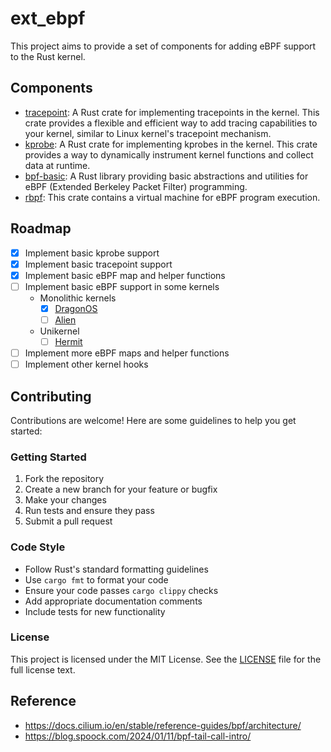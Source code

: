 # ext_ebpf

This project aims to provide a set of components for adding eBPF support to the Rust kernel.


## Components

- [tracepoint](tracepoint/): A Rust crate for implementing tracepoints in the kernel. This crate provides a flexible and efficient way to add tracing capabilities to your kernel, similar to Linux kernel's tracepoint mechanism.
- [kprobe](kprobe/): A Rust crate for implementing kprobes in the kernel. This crate provides a way to dynamically instrument kernel functions and collect data at runtime.
- [bpf-basic](bpf-basic/): A Rust library providing basic abstractions and utilities for eBPF (Extended Berkeley Packet Filter) programming.
- [rbpf](rbpf/): This crate contains a virtual machine for eBPF program execution.


## Roadmap
- [x] Implement basic kprobe support
- [x] Implement basic tracepoint support
- [x] Implement basic eBPF map and helper functions
- [ ] Implement basic eBPF support in some kernels 
    - Monolithic kernels
        - [x] [DragonOS](https://github.com/DragonOS-Community/DragonOS)
        - [ ] [Alien](https://github.com/Godones/Alien)
    - Unikernel
        - [ ] [Hermit](https://github.com/hermit-os/kernel) 
- [ ] Implement more eBPF maps and helper functions
- [ ] Implement other kernel hooks

## Contributing

Contributions are welcome! Here are some guidelines to help you get started:

### Getting Started

1. Fork the repository
2. Create a new branch for your feature or bugfix
3. Make your changes
4. Run tests and ensure they pass
5. Submit a pull request

### Code Style

- Follow Rust's standard formatting guidelines
- Use `cargo fmt` to format your code
- Ensure your code passes `cargo clippy` checks
- Add appropriate documentation comments
- Include tests for new functionality

### License

This project is licensed under the MIT License. See the [LICENSE](LICENSE) file for the full license text.

## Reference
- https://docs.cilium.io/en/stable/reference-guides/bpf/architecture/
- https://blog.spoock.com/2024/01/11/bpf-tail-call-intro/